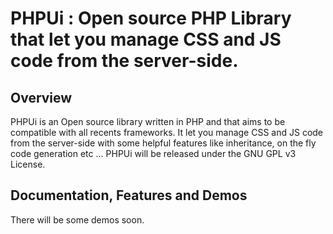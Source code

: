 PHPUi : Open source PHP Library that let you manage CSS and JS code from the server-side. 
=======================================================

Overview
--------
PHPUi is an Open source library written in PHP and that aims to be compatible with all recents frameworks. It let you manage CSS and JS code from the server-side with some helpful features like inheritance, on the fly code generation etc ...
PHPUi will be released under the GNU GPL v3 License.

Documentation, Features and Demos
---------------------------------
There will be some demos soon.


